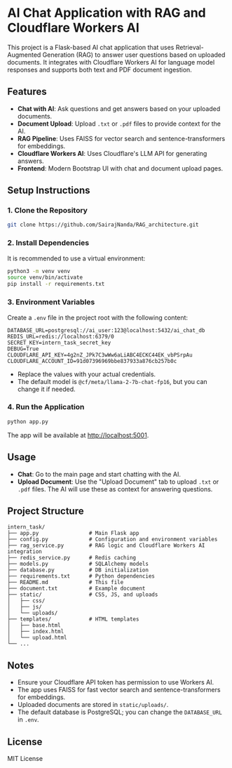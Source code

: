 # AI Chat Application with RAG and Cloudflare Workers AI

This project is a Flask-based AI chat application that uses Retrieval-Augmented Generation (RAG) to answer user questions based on uploaded documents. It integrates with Cloudflare Workers AI for language model responses and supports both text and PDF document ingestion.

## Features
- **Chat with AI**: Ask questions and get answers based on your uploaded documents.
- **Document Upload**: Upload `.txt` or `.pdf` files to provide context for the AI.
- **RAG Pipeline**: Uses FAISS for vector search and sentence-transformers for embeddings.
- **Cloudflare Workers AI**: Uses Cloudflare's LLM API for generating answers.
- **Frontend**: Modern Bootstrap UI with chat and document upload pages.

## Setup Instructions

### 1. Clone the Repository
```bash
git clone https://github.com/SairajNanda/RAG_architecture.git
```

### 2. Install Dependencies
It is recommended to use a virtual environment:
```bash
python3 -m venv venv
source venv/bin/activate
pip install -r requirements.txt
```

### 3. Environment Variables
Create a `.env` file in the project root with the following content:
```env
DATABASE_URL=postgresql://ai_user:123@localhost:5432/ai_chat_db
REDIS_URL=redis://localhost:6379/0
SECRET_KEY=intern_task_secret_key
DEBUG=True
CLOUDFLARE_API_KEY=4g2nZ_JPk7C3wWw6aLiABC4ECKC44EK_vbPSrpAu
CLOUDFLARE_ACCOUNT_ID=91d07396969bbe837933a876cb257b0c
```
- Replace the values with your actual credentials.
- The default model is `@cf/meta/llama-2-7b-chat-fp16`, but you can change it if needed.

### 4. Run the Application
```bash
python app.py
```
The app will be available at [http://localhost:5001](http://localhost:5001).

## Usage
- **Chat**: Go to the main page and start chatting with the AI.
- **Upload Document**: Use the "Upload Document" tab to upload `.txt` or `.pdf` files. The AI will use these as context for answering questions.

## Project Structure
```
intern_task/
├── app.py                # Main Flask app
├── config.py             # Configuration and environment variables
├── rag_service.py        # RAG logic and Cloudflare Workers AI integration
├── redis_service.py      # Redis caching
├── models.py             # SQLAlchemy models
├── database.py           # DB initialization
├── requirements.txt      # Python dependencies
├── README.md             # This file
├── document.txt          # Example document
├── static/               # CSS, JS, and uploads
│   ├── css/
│   ├── js/
│   └── uploads/
├── templates/            # HTML templates
│   ├── base.html
│   ├── index.html
│   └── upload.html
└── ...
```

## Notes
- Ensure your Cloudflare API token has permission to use Workers AI.
- The app uses FAISS for fast vector search and sentence-transformers for embeddings.
- Uploaded documents are stored in `static/uploads/`.
- The default database is PostgreSQL; you can change the `DATABASE_URL` in `.env`.

## License
MIT License 